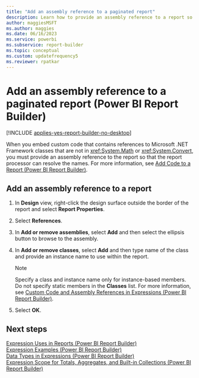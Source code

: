 ```yaml
---
title: "Add an assembly reference to a paginated report"
description: Learn how to provide an assembly reference to a report so that the report processor can resolve names in Report Builder.
author: maggiesMSFT
ms.author: maggies
ms.date: 06/16/2023
ms.service: powerbi
ms.subservice: report-builder
ms.topic: conceptual
ms.custom: updatefrequency5
ms.reviewer: rpatkar
---
```

# Add an assembly reference to a paginated report (Power BI Report Builder)

[!INCLUDE [applies-yes-report-builder-no-desktop](../../includes/applies-yes-report-builder-no-desktop.md)]

  When you embed custom code that contains references to Microsoft .NET Framework classes that are not in <xref:System.Math> or <xref:System.Convert>, you must provide an assembly reference to the report so that the report processor can resolve the names. For more information, see [Add Code to a Report &#40;Power BI Report Builder&#41;](./add-code-to-a-report.md).
  
## Add an assembly reference to a report  
  
1.  In **Design** view, right-click the design surface outside the border of the report and select **Report Properties**.  
  
2.  Select **References**.  
  
3.  In **Add or remove assemblies**, select **Add** and then select the ellipsis button to browse to the assembly.  
  
4.  In **Add or remove classes**, select **Add** and then type name of the class and provide an instance name to use within the report.  
  
    > [!NOTE]  
    >  Specify a class and instance name only for instance-based members. Do not specify static members in the **Classes** list. For more information, see [Custom Code and Assembly References in Expressions &#40;Power BI Report Builder&#41;](./custom-code-and-assembly-references-in-expressions.md).
  
5.  Select **OK**.
  
## Next steps
 [Expression Uses in Reports &#40;Power BI Report Builder&#41;](./expression-uses-reports-report-builder.md)   
 [Expression Examples &#40;Power BI Report Builder&#41;](./report-builder-expression-examples.md)   
 [Data Types in Expressions &#40;Power BI Report Builder&#41;](./data-types-expressions-report-builder.md)   
 [Expression Scope for Totals, Aggregates, and Built-in Collections &#40;Power BI Report Builder&#41;](./expression-scope-for-totals-aggregates-and-built-in-collections.md)
  
